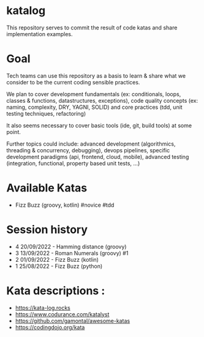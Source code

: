 # katalog

This repository serves to commit the result of code katas and share implementation examples. 

 
# Goal 

Tech teams can use this repository as a basis to learn & share what we consider to be the current coding sensible practices.

We plan to cover development fundamentals (ex: conditionals, loops, classes & functions, datastructures, exceptions), code quality concepts (ex: naming, complexity, DRY, YAGNI, SOLID) and core practices (tdd, unit testing techniques, refactoring)

It also seems necessary to cover basic tools (ide, git, build tools) at some point.

Further topics could include: advanced development (algorithmics, threading & concurrency, debugging), devops pipelines, specific development paradigms (api, frontend, cloud, mobile), advanced testing (integration, functional, property based unit tests, ...)

 
# Available Katas

- Fizz Buzz (groovy, kotlin) #novice #tdd 
 
# Session history
- 4 20/09/2022 - Hamming distance (groovy)
- 3 13/09/2022 - Roman Numerals (groovy) #1
- 2 01/09/2022 - Fizz Buzz (kotlin) 
- 1 25/08/2022 - Fizz Buzz (python) 

 
# Kata descriptions : 
- https://kata-log.rocks
- https://www.codurance.com/katalyst
- https://github.com/gamontal/awesome-katas
- https://codingdojo.org/kata

